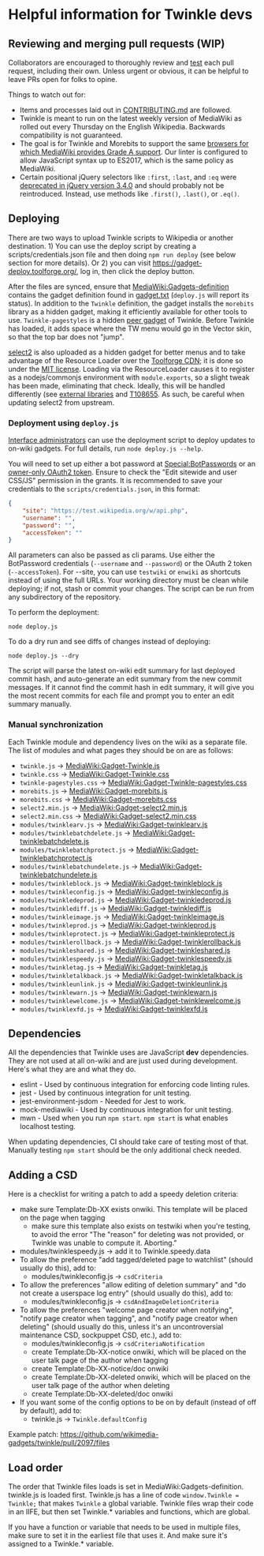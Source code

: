 # Helpful information for Twinkle devs

## Reviewing and merging pull requests (WIP)

Collaborators are encouraged to thoroughly review and [test](./CONTRIBUTING.md#testing-your-code) each pull request, including their own. Unless urgent or obvious, it can be helpful to leave PRs open for folks to opine.

Things to watch out for:

- Items and processes laid out in [CONTRIBUTING.md](./CONTRIBUTING.md) are followed.
- Twinkle is meant to run on the latest weekly version of MediaWiki as rolled out every Thursday on the English Wikipedia. Backwards compatibility is not guaranteed.
- The goal is for Twinkle and Morebits to support the same [browsers for which MediaWiki provides Grade A support](https://www.mediawiki.org/wiki/Browser_compatibility). Our linter is configured to allow JavaScript syntax up to ES2017, which is the same policy as MediaWiki.
- Certain positional jQuery selectors like `:first`, `:last`, and `:eq` were [deprecated in jQuery version 3.4.0](https://blog.jquery.com/2019/04/10/jquery-3-4-0-released/) and should probably not be reintroduced. Instead, use methods like `.first()`, `.last()`, or `.eq()`.

## Deploying

There are two ways to upload Twinkle scripts to Wikipedia or another destination. 1) You can use the deploy script by creating a scripts/credentials.json file and then doing `npm run deploy` (see below section for more details). Or 2) you can visit https://gadget-deploy.toolforge.org/, log in, then click the deploy button.

After the files are synced, ensure that [MediaWiki:Gadgets-definition][] contains the gadget definition found in [gadget.txt](./gadget.txt) (`deploy.js` will report its status). In addition to the `Twinkle` definition, the gadget installs the `morebits` library as a hidden gadget, making it efficiently available for other tools to use. `Twinkle-pagestyles` is a hidden [peer gadget](https://www.mediawiki.org/wiki/ResourceLoader/Migration_guide_(users)#Gadget_peers) of Twinkle. Before Twinkle has loaded, it adds space where the TW menu would go in the Vector skin, so that the top bar does not "jump".

[select2][] is also uploaded as a hidden gadget for better menus and to take advantage of the Resource Loader over the [Toolforge CDN](https://tools.wmflabs.org/cdnjs/); it is done so under the [MIT license](https://github.com/select2/select2/blob/develop/LICENSE.md). Loading via the ResourceLoader causes it to register as a nodejs/commonjs environment with `module.exports`, so a slight tweak has been made, eliminating that check. Ideally, this will be handled differently (see [external libraries](https://www.mediawiki.org/wiki/ResourceLoader/Migration_guide_for_extension_developers#Special_case_of_external_libraries) and [T108655](https://phabricator.wikimedia.org/T108655). As such, be careful when updating select2 from upstream.

### Deployment using `deploy.js`

[Interface administrators][intadmin] can use the deployment script to deploy updates to on-wiki gadgets. For full details, run `node deploy.js --help`.

You will need to set up either a bot password at [Special:BotPasswords][special_botpass] or an [owner-only OAuth2 token](https://meta.wikimedia.org/wiki/Special:OAuthConsumerRegistration/propose/oauth2?wpownerOnly=1). Ensure to check the "Edit sitewide and user CSS/JS" permission in the grants. It is recommended to save your credentials to the `scripts/credentials.json`, in this format:

```json
{
	"site": "https://test.wikipedia.org/w/api.php",
	"username": "",
	"password": "",
	"accessToken": ""
}
```

All parameters can also be passed as cli params. Use either the BotPassword credentials (`--username` and `--password`) or the OAuth 2 token (`--accessToken`). For --site, you can use `testwiki` or `enwiki` as shortcuts instead of using the full URLs. Your working directory must be clean while deploying; if not, stash or commit your changes. The script can be run from any subdirectory of the repository.

To perform the deployment:

    node deploy.js

To do a dry run and see diffs of changes instead of deploying:

	node deploy.js --dry

The script will parse the latest on-wiki edit summary for last deployed commit hash, and auto-generate an edit summary from the new commit messages. If it cannot find the commit hash in edit summary, it will give you the most recent commits for each file and prompt you to enter an edit summary manually.

[MediaWiki:Gadgets-definition]: https://en.wikipedia.org/wiki/MediaWiki:Gadgets-definition
[MediaWiki:Gadget-Twinkle.js]: https://en.wikipedia.org/wiki/MediaWiki:Gadget-Twinkle.js
[MediaWiki:Gadget-Twinkle.css]: https://en.wikipedia.org/wiki/MediaWiki:Gadget-Twinkle.css
[MediaWiki:Gadget-Twinkle-pagestyles.css]: https://en.wikipedia.org/wiki/MediaWiki:Gadget-Twinkle-pagestyles.css
[MediaWiki:Gadget-morebits.js]: https://en.wikipedia.org/wiki/MediaWiki:Gadget-morebits.js
[MediaWiki:Gadget-morebits.css]: https://en.wikipedia.org/wiki/MediaWiki:Gadget-morebits.css
[MediaWiki:Gadget-select2.min.js]: https://en.wikipedia.org/wiki/MediaWiki:Gadget-select2.min.js
[MediaWiki:Gadget-select2.min.css]: https://en.wikipedia.org/wiki/MediaWiki:Gadget-select2.min.css
[MediaWiki:Gadget-twinklearv.js]: https://en.wikipedia.org/wiki/MediaWiki:Gadget-twinklearv.js
[MediaWiki:Gadget-twinklebatchdelete.js]: https://en.wikipedia.org/wiki/MediaWiki:Gadget-twinklebatchdelete.js
[MediaWiki:Gadget-twinklebatchprotect.js]: https://en.wikipedia.org/wiki/MediaWiki:Gadget-twinklebatchprotect.js
[MediaWiki:Gadget-twinklebatchundelete.js]: https://en.wikipedia.org/wiki/MediaWiki:Gadget-twinklebatchundelete.js
[MediaWiki:Gadget-twinkleblock.js]: https://en.wikipedia.org/wiki/MediaWiki:Gadget-twinkleblock.js
[MediaWiki:Gadget-twinkleconfig.js]: https://en.wikipedia.org/wiki/MediaWiki:Gadget-twinkleconfig.js
[MediaWiki:Gadget-twinkledeprod.js]: https://en.wikipedia.org/wiki/MediaWiki:Gadget-twinkledeprod.js
[MediaWiki:Gadget-twinklediff.js]: https://en.wikipedia.org/wiki/MediaWiki:Gadget-twinklediff.js
[MediaWiki:Gadget-twinkleimage.js]: https://en.wikipedia.org/wiki/MediaWiki:Gadget-twinkleimage.js
[MediaWiki:Gadget-twinkleprod.js]: https://en.wikipedia.org/wiki/MediaWiki:Gadget-twinkleprod.js
[MediaWiki:Gadget-twinkleprotect.js]: https://en.wikipedia.org/wiki/MediaWiki:Gadget-twinkleprotect.js
[MediaWiki:Gadget-twinklerollback.js]: https://en.wikipedia.org/wiki/MediaWiki:Gadget-twinklerollback.js
[MediaWiki:Gadget-twinkleshared.js]: https://en.wikipedia.org/wiki/MediaWiki:Gadget-twinkleshared.js
[MediaWiki:Gadget-twinklespeedy.js]: https://en.wikipedia.org/wiki/MediaWiki:Gadget-twinklespeedy.js
[MediaWiki:Gadget-twinkletag.js]: https://en.wikipedia.org/wiki/MediaWiki:Gadget-twinkletag.js
[MediaWiki:Gadget-twinkletalkback.js]: https://en.wikipedia.org/wiki/MediaWiki:Gadget-twinkletalkback.js
[MediaWiki:Gadget-twinkleunlink.js]: https://en.wikipedia.org/wiki/MediaWiki:Gadget-twinkleunlink.js
[MediaWiki:Gadget-twinklewarn.js]: https://en.wikipedia.org/wiki/MediaWiki:Gadget-twinklewarn.js
[MediaWiki:Gadget-twinklewelcome.js]: https://en.wikipedia.org/wiki/MediaWiki:Gadget-twinklewelcome.js
[MediaWiki:Gadget-twinklexfd.js]: https://en.wikipedia.org/wiki/MediaWiki:Gadget-twinklexfd.js
[select2]: https://github.com/select2/select2
[intadmin]: https://en.wikipedia.org/wiki/Wikipedia:Interface_administrators
[special_botpass]: https://en.wikipedia.org/wiki/Special:BotPasswords


### Manual synchronization

Each Twinkle module and dependency lives on the wiki as a separate file. The list of modules and what pages they should be on are as follows:

- `twinkle.js` &rarr; [MediaWiki:Gadget-Twinkle.js][]
- `twinkle.css` &rarr; [MediaWiki:Gadget-Twinkle.css][]
- `twinkle-pagestyles.css` &rarr; [MediaWiki:Gadget-Twinkle-pagestyles.css][]
- `morebits.js` &rarr; [MediaWiki:Gadget-morebits.js][]
- `morebits.css` &rarr; [MediaWiki:Gadget-morebits.css][]
- `select2.min.js` &rarr; [MediaWiki:Gadget-select2.min.js][]
- `select2.min.css` &rarr; [MediaWiki:Gadget-select2.min.css][]
- `modules/twinklearv.js` &rarr; [MediaWiki:Gadget-twinklearv.js][]
- `modules/twinklebatchdelete.js` &rarr; [MediaWiki:Gadget-twinklebatchdelete.js][]
- `modules/twinklebatchprotect.js` &rarr; [MediaWiki:Gadget-twinklebatchprotect.js][]
- `modules/twinklebatchundelete.js` &rarr; [MediaWiki:Gadget-twinklebatchundelete.js][]
- `modules/twinkleblock.js` &rarr; [MediaWiki:Gadget-twinkleblock.js][]
- `modules/twinkleconfig.js` &rarr; [MediaWiki:Gadget-twinkleconfig.js][]
- `modules/twinkledeprod.js` &rarr; [MediaWiki:Gadget-twinkledeprod.js][]
- `modules/twinklediff.js` &rarr; [MediaWiki:Gadget-twinklediff.js][]
- `modules/twinkleimage.js` &rarr; [MediaWiki:Gadget-twinkleimage.js][]
- `modules/twinkleprod.js` &rarr; [MediaWiki:Gadget-twinkleprod.js][]
- `modules/twinkleprotect.js` &rarr; [MediaWiki:Gadget-twinkleprotect.js][]
- `modules/twinklerollback.js` &rarr; [MediaWiki:Gadget-twinklerollback.js][]
- `modules/twinkleshared.js` &rarr; [MediaWiki:Gadget-twinkleshared.js][]
- `modules/twinklespeedy.js` &rarr; [MediaWiki:Gadget-twinklespeedy.js][]
- `modules/twinkletag.js` &rarr; [MediaWiki:Gadget-twinkletag.js][]
- `modules/twinkletalkback.js` &rarr; [MediaWiki:Gadget-twinkletalkback.js][]
- `modules/twinkleunlink.js` &rarr; [MediaWiki:Gadget-twinkleunlink.js][]
- `modules/twinklewarn.js` &rarr; [MediaWiki:Gadget-twinklewarn.js][]
- `modules/twinklewelcome.js` &rarr; [MediaWiki:Gadget-twinklewelcome.js][]
- `modules/twinklexfd.js` &rarr; [MediaWiki:Gadget-twinklexfd.js][]

## Dependencies

All the dependencies that Twinkle uses are JavaScript **dev** dependencies. They are not used at all on-wiki and are just used during development. Here's what they are and what they do.

- eslint - Used by continuous integration for enforcing code linting rules.
- jest - Used by continuous integration for unit testing.
- jest-environment-jsdom - Needed for Jest to work.
- mock-mediawiki - Used by continuous integration for unit testing.
- mwn - Used when you run `npm start`. `npm start` is what enables localhost testing.

When updating dependencies, CI should take care of testing most of that. Manually testing `npm start` should be the only additional check needed.

## Adding a CSD

Here is a checklist for writing a patch to add a speedy deletion criteria:

* make sure Template:Db-XX exists onwiki. This template will be placed on the page when tagging
    * make sure this template also exists on testwiki when you're testing, to avoid the error "The "reason" for deleting was not provided, or Twinkle was unable to compute it. Aborting."
* modules/twinklespeedy.js -> add it to Twinkle.speedy.data
* To allow the preference "add tagged/deleted page to watchlist" (should usually do this), add to:
    * modules/twinkleconfig.js -> `csdCriteria`
* To allow the preferences "allow editing of deletion summary" and "do not create a userspace log entry" (should usually do this), add to:
    * modules/twinkleconfig.js -> `csdAndImageDeletionCriteria`
* To allow the preferences "welcome page creator when notifying", "notify page creator when tagging", and "notify page creator when deleting" (should usually do this, unless it's an uncontroversial maintenance CSD, sockpuppet CSD, etc.), add to:
    * modules/twinkleconfig.js -> `csdCriteriaNotification`
    * create Template:Db-XX-notice onwiki, which will be placed on the user talk page of the author when tagging
    * create Template:Db-XX-notice/doc onwiki
    * create Template:Db-XX-deleted onwiki, which will be placed on the user talk page of the author when deleting
    * create Template:Db-XX-deleted/doc onwiki
* If you want some of the config options to be on by default (instead of off by default), add to:
    * twinkle.js -> `Twinkle.defaultConfig`

Example patch: https://github.com/wikimedia-gadgets/twinkle/pull/2097/files

## Load order

The order that Twinkle files loads is set in MediaWiki:Gadgets-definition. twinkle.js is loaded first. Twinkle.js has a line of code `window.Twinkle = Twinkle;` that makes `Twinkle` a global variable. Twinkle files wrap their code in an IIFE, but then set Twinkle.* variables and functions, which are global.

If you have a function or variable that needs to be used in multiple files, make sure to set it in the earliest file that uses it. And make sure it's assigned to a Twinkle.* variable.
